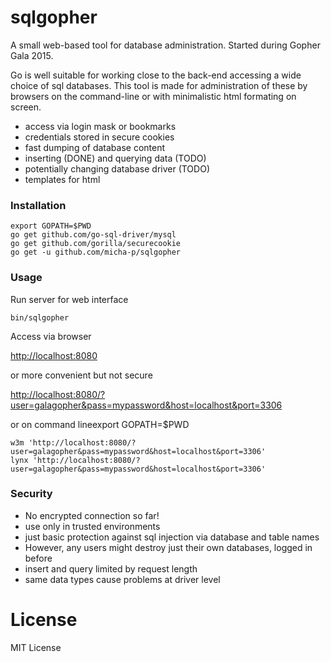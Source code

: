 # sqlgopher

A small web-based tool for database administration. Started during Gopher Gala 2015.


Go is well suitable for working close to the back-end accessing a wide choice of sql databases. 
This tool is made for administration of these by browsers on the command-line or with minimalistic html formating on screen.

- access via login mask or bookmarks
- credentials stored in secure cookies
- fast dumping of database content
- inserting (DONE) and querying data (TODO)
- potentially changing database driver (TODO)
- templates for html

### Installation

    export GOPATH=$PWD
    go get github.com/go-sql-driver/mysql
    go get github.com/gorilla/securecookie
    go get -u github.com/micha-p/sqlgopher

### Usage

Run server for web interface

    bin/sqlgopher

Access via browser

[http://localhost:8080](http://localhost:8080)

or more convenient but not secure

[http://localhost:8080/?user=galagopher&pass=mypassword&host=localhost&port=3306](http://localhost:8080/?user=galagopher&pass=mypassword&host=localhost&port=3306)

or on command lineexport GOPATH=$PWD

    w3m 'http://localhost:8080/?user=galagopher&pass=mypassword&host=localhost&port=3306'
    lynx 'http://localhost:8080/?user=galagopher&pass=mypassword&host=localhost&port=3306'

### Security

- No encrypted connection so far!
- use only in trusted environments
- just basic protection against sql injection via database and table names
- However, any users might destroy just their own databases, logged in before
- insert and query limited by request length
- same data types cause problems at driver level

# License

MIT License
